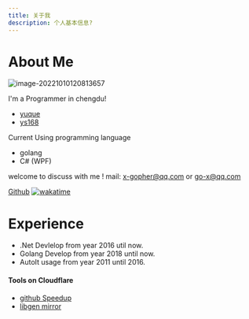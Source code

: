 ```yaml
---
title: 关于我
description: 个人基本信息?
---
```


# About Me

![image-20221010120813657](https://assets.czyt.tech/img/shine-cat.png)

I'm  a Programmer in chengdu!


- [yuque](https://www.yuque.com/czyt)
- [ys168](http://czyt.ys168.com)

Current Using programming language
- golang
- C# (WPF)

welcome to discuss with me !
mail: x-gopher@qq.com or go-x@qq.com

[Github](https://github.com/czyt)
[![wakatime](https://wakatime.com/badge/user/213e95e1-d21f-44e9-8128-e1bec47d5ab6.svg)](https://wakatime.com/@213e95e1-d21f-44e9-8128-e1bec47d5ab6)
# Experience

- .Net Devlelop from year 2016 util now.
- Golang Develop from year 2018 until now.
- AutoIt usage from year 2011 until 2016.


#### Tools on Cloudflare
- [github Speedup](https://fastgit.czyt.tech)
- [libgen mirror](https://libgen.czyt.tech)




